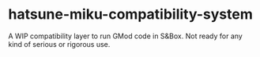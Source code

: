 # hatsune-miku-compatibility-system

A WIP compatibility layer to run GMod code in S&Box. Not ready for any kind of serious or rigorous use.

